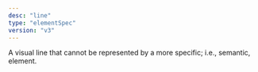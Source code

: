 ```yaml
---
desc: "line"
type: "elementSpec"
version: "v3"
---
```


A visual line that cannot be represented by a more specific; i.e., semantic,
element.